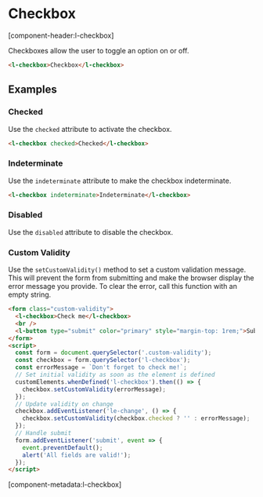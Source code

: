 # Checkbox

[component-header:l-checkbox]

Checkboxes allow the user to toggle an option on or off.

```html preview
<l-checkbox>Checkbox</l-checkbox>
```

## Examples

### Checked

Use the `checked` attribute to activate the checkbox.

```html preview
<l-checkbox checked>Checked</l-checkbox>
```

### Indeterminate

Use the `indeterminate` attribute to make the checkbox indeterminate.

```html preview
<l-checkbox indeterminate>Indeterminate</l-checkbox>
```

### Disabled

Use the `disabled` attribute to disable the checkbox.

### Custom Validity

Use the `setCustomValidity()` method to set a custom validation message. This will prevent the form from submitting and make the browser display the error message you provide. To clear the error, call this function with an empty string.

```html preview
<form class="custom-validity">
  <l-checkbox>Check me</l-checkbox>
  <br />
  <l-button type="submit" color="primary" style="margin-top: 1rem;">Submit</l-button>
</form>
<script>
  const form = document.querySelector('.custom-validity');
  const checkbox = form.querySelector('l-checkbox');
  const errorMessage = `Don't forget to check me!`;
  // Set initial validity as soon as the element is defined
  customElements.whenDefined('l-checkbox').then(() => {
    checkbox.setCustomValidity(errorMessage);
  });
  // Update validity on change
  checkbox.addEventListener('le-change', () => {
    checkbox.setCustomValidity(checkbox.checked ? '' : errorMessage);
  });
  // Handle submit
  form.addEventListener('submit', event => {
    event.preventDefault();
    alert('All fields are valid!');
  });
</script>
```

[component-metadata:l-checkbox]
